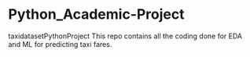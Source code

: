 # Python_Academic-Project
taxidatasetPythonProject
This repo contains all the coding done for EDA and ML for predicting taxi fares.
